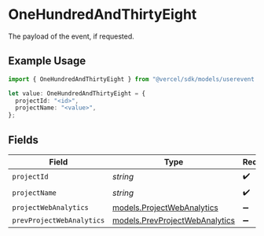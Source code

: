 # OneHundredAndThirtyEight

The payload of the event, if requested.

## Example Usage

```typescript
import { OneHundredAndThirtyEight } from "@vercel/sdk/models/userevent.js";

let value: OneHundredAndThirtyEight = {
  projectId: "<id>",
  projectName: "<value>",
};
```

## Fields

| Field                                                                  | Type                                                                   | Required                                                               | Description                                                            |
| ---------------------------------------------------------------------- | ---------------------------------------------------------------------- | ---------------------------------------------------------------------- | ---------------------------------------------------------------------- |
| `projectId`                                                            | *string*                                                               | :heavy_check_mark:                                                     | N/A                                                                    |
| `projectName`                                                          | *string*                                                               | :heavy_check_mark:                                                     | N/A                                                                    |
| `projectWebAnalytics`                                                  | [models.ProjectWebAnalytics](../models/projectwebanalytics.md)         | :heavy_minus_sign:                                                     | N/A                                                                    |
| `prevProjectWebAnalytics`                                              | [models.PrevProjectWebAnalytics](../models/prevprojectwebanalytics.md) | :heavy_minus_sign:                                                     | N/A                                                                    |